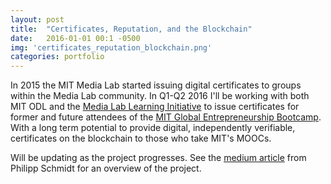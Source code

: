 ```yaml
---
layout: post
title:  "Certificates, Reputation, and the Blockchain"
date:   2016-01-01 00:1 -0500
img: 'certificates_reputation_blockchain.png'
categories: portfolio
---
```


In 2015 the MIT Media Lab started issuing digital certificates to groups within the Media Lab community. In Q1-Q2 2016 I'll be working with both MIT ODL and the [Media Lab Learning Initiative](http://learn.media.mit.edu/) to issue certificates for former and future attendees of the [MIT Global Entrepreneurship Bootcamp](http://bootcmap.mit.edu). With a long term potential to provide digital, independently verifiable, certificates on the blockchain to those who take MIT's MOOCs.

Will be updating as the project progresses. See the [medium article](https://medium.com/mit-media-lab/certificates-reputation-and-the-blockchain-aee03622426f) from Philipp Schmidt for an overview of the project.
